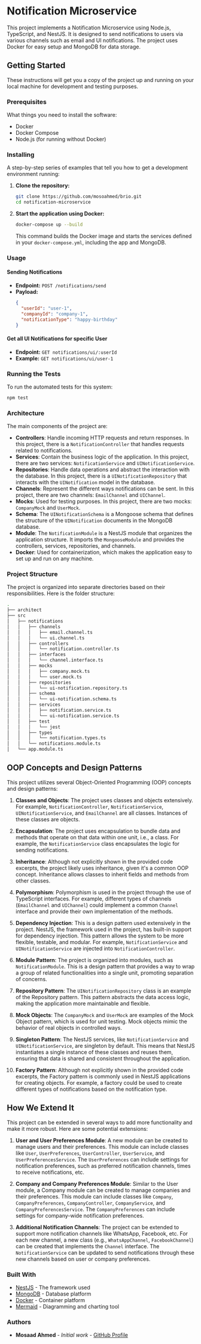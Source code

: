 
# Notification Microservice

This project implements a Notification Microservice using Node.js, TypeScript, and NestJS. It is designed to send notifications to users via various channels such as email and UI notifications. The project uses Docker for easy setup and MongoDB for data storage.

## Getting Started

These instructions will get you a copy of the project up and running on your local machine for development and testing purposes.

### Prerequisites

What things you need to install the software:

- Docker
- Docker Compose
- Node.js (for running without Docker)

### Installing

A step-by-step series of examples that tell you how to get a development environment running:

1. **Clone the repository:**
   ```bash
   git clone https://github.com/mosoahmed/brio.git
   cd notification-microservice
   ```

2. **Start the application using Docker:**
   ```bash
   docker-compose up --build
   ```
   This command builds the Docker image and starts the services defined in your `docker-compose.yml`, including the app and MongoDB.

### Usage

#### Sending Notifications

- **Endpoint:** `POST /notifications/send`
- **Payload:**
  ```json
  {
    "userId": "user-1",
    "companyId": "company-1",
    "notificationType": "happy-birthday"
  }
  ```

#### Get all UI Notifications for specific User

- **Endpoint:** `GET notifications/ui/:userId`
- **Example:** `GET notifications/ui/user-1`

### Running the Tests

To run the automated tests for this system:

```bash
npm test
```

### Architecture

The main components of the project are:

- **Controllers**: Handle incoming HTTP requests and return responses. In this project, there is a `NotificationController` that handles requests related to notifications.
- **Services**: Contain the business logic of the application. In this project, there are two services: `NotificationService` and `UINotificationService`.
- **Repositories**: Handle data operations and abstract the interaction with the database. In this project, there is a `UINotificationRepository` that interacts with the `UINotification` model in the database.
- **Channels**: Represent the different ways notifications can be sent. In this project, there are two channels: `EmailChannel` and `UIChannel`.
- **Mocks**: Used for testing purposes. In this project, there are two mocks: `CompanyMock` and `UserMock`.
- **Schema**: The `UINotificationSchema` is a Mongoose schema that defines the structure of the `UINotification` documents in the MongoDB database.
- **Module**: The `NotificationModule` is a NestJS module that organizes the application structure. It imports the `MongooseModule` and provides the controllers, services, repositories, and channels.
- **Docker**: Used for containerization, which makes the application easy to set up and run on any machine.

### Project Structure

The project is organized into separate directories based on their responsibilities. Here is the folder structure:

```bash
.
├── architect
├── src
│   ├── notifications
│   │   ├── channels
│   │   │   ├── email.channel.ts
│   │   │   └── ui.channel.ts
│   │   ├── controllers
│   │   │   └── notification.controller.ts
│   │   ├── interfaces
│   │   │   └── channel.interface.ts
│   │   ├── mocks
│   │   │   ├── company.mock.ts
│   │   │   └── user.mock.ts
│   │   ├── repositories
│   │   │   └── ui-notification.repository.ts
│   │   ├── schema
│   │   │   └── ui-notification.schema.ts
│   │   ├── services
│   │   │   ├── notification.service.ts
│   │   │   └── ui-notification.service.ts
│   │   ├── test
│   │   │   └── jest
│   │   ├── types
│   │   │   └── notification.types.ts
│   │   └── notifications.module.ts
│   └── app.module.ts
```
## OOP Concepts and Design Patterns

This project utilizes several Object-Oriented Programming (OOP) concepts and design patterns:

1. **Classes and Objects**: The project uses classes and objects extensively. For example, `NotificationController`, `NotificationService`, `UINotificationService`, and `EmailChannel` are all classes. Instances of these classes are objects.

2. **Encapsulation**: The project uses encapsulation to bundle data and methods that operate on that data within one unit, i.e., a class. For example, the `NotificationService` class encapsulates the logic for sending notifications.

3. **Inheritance**: Although not explicitly shown in the provided code excerpts, the project likely uses inheritance, given it's a common OOP concept. Inheritance allows classes to inherit fields and methods from other classes.

4. **Polymorphism**: Polymorphism is used in the project through the use of TypeScript interfaces. For example, different types of channels (`EmailChannel` and `UIChannel`) could implement a common `Channel` interface and provide their own implementation of the methods.

5. **Dependency Injection**: This is a design pattern used extensively in the project. NestJS, the framework used in the project, has built-in support for dependency injection. This pattern allows the system to be more flexible, testable, and modular. For example, `NotificationService` and `UINotificationService` are injected into `NotificationController`.

6. **Module Pattern**: The project is organized into modules, such as `NotificationModule`. This is a design pattern that provides a way to wrap a group of related functionalities into a single unit, promoting separation of concerns.

7. **Repository Pattern**: The `UINotificationRepository` class is an example of the Repository pattern. This pattern abstracts the data access logic, making the application more maintainable and flexible.

8. **Mock Objects**: The `CompanyMock` and `UserMock` are examples of the Mock Object pattern, which is used for unit testing. Mock objects mimic the behavior of real objects in controlled ways.

9. **Singleton Pattern**: The NestJS services, like `NotificationService` and `UINotificationService`, are singleton by default. This means that NestJS instantiates a single instance of these classes and reuses them, ensuring that data is shared and consistent throughout the application.

10. **Factory Pattern**: Although not explicitly shown in the provided code excerpts, the Factory pattern is commonly used in NestJS applications for creating objects. For example, a factory could be used to create different types of notifications based on the notification type.


## How We Extend It

This project can be extended in several ways to add more functionality and make it more robust. Here are some potential extensions:

1. **User and User Preferences Module**: A new module can be created to manage users and their preferences. This module can include classes like `User`, `UserPreferences`, `UserController`, `UserService`, and `UserPreferencesService`. The `UserPreferences` can include settings for notification preferences, such as preferred notification channels, times to receive notifications, etc.

2. **Company and Company Preferences Module**: Similar to the User module, a Company module can be created to manage companies and their preferences. This module can include classes like `Company`, `CompanyPreferences`, `CompanyController`, `CompanyService`, and `CompanyPreferencesService`. The `CompanyPreferences` can include settings for company-wide notification preferences.

3. **Additional Notification Channels**: The project can be extended to support more notification channels like WhatsApp, Facebook, etc. For each new channel, a new class (e.g., `WhatsAppChannel`, `FacebookChannel`) can be created that implements the `Channel` interface. The `NotificationService` can be updated to send notifications through these new channels based on user or company preferences.




### Built With

- [NestJS](https://nestjs.com/) - The framework used
- [MongoDB](https://www.mongodb.com/) - Database platform
- [Docker](https://www.docker.com/) - Container platform
- [Mermaid](https://www.mermaid.js.org) - Diagramming and charting tool

### Authors

- **Mosaad Ahmed** - *Initial work* - [GitHub Profile](https://github.com/mosoahmed)

